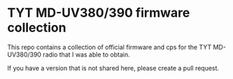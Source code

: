# TYT MD-UV380/390 firmware collection

This repo contains a collection of official firmware and cps for the TYT MD-UV380/390 radio that I was able to obtain.

If you have a version that is not shared here, please create a pull request.